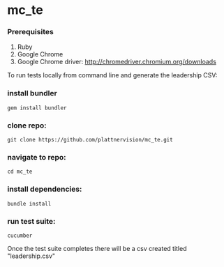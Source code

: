 # mc_te

### Prerequisites 
1. Ruby 
2. Google Chrome
3. Google Chrome driver: http://chromedriver.chromium.org/downloads

To run tests locally from command line and generate the leadership CSV:

### install bundler
```
gem install bundler
```
### clone repo: 
```
git clone https://github.com/plattnervision/mc_te.git
```
### navigate to repo:
```
cd mc_te
```
### install dependencies: 
```
bundle install 
```
### run test suite: 
```
cucumber 
```

Once the test suite completes there will be a csv created titled "leadership.csv"
